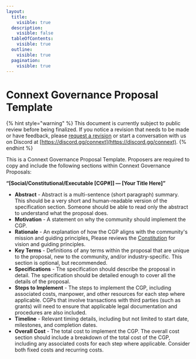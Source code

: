 ```yaml
---
layout:
  title:
    visible: true
  description:
    visible: false
  tableOfContents:
    visible: true
  outline:
    visible: true
  pagination:
    visible: true
---
```


# Connext Governance Proposal Template

{% hint style="warning" %}
This document is currently subject to public review before being finalized. If you notice a revision that needs to be made or have feedback, please [request a revision](https://github.com/connext/gitbook-docs/issues/new) or start a conversation with us on Discord at [https://discord.gg/connext](https://discord.gg/connext).
{% endhint %}

This is a Connext Governance Proposal Template. Proposers are required to copy and include the following sections within Connext Governance Proposals:

**“\[Social/Constitutional/Executable \[CGP#]] — \[Your Title Here]”**

* **Abstract** - Abstract is a multi-sentence (short paragraph) summary. This should be a very short and human-readable version of the specification section. Someone should be able to read only the abstract to understand what the proposal does.
* **Motivation** - A statement on why the community should implement the CGP.
* **Rationale** - An explanation of how the CGP aligns with the community's mission and guiding principles[.](https://docs.connext.network/v/dao-documentation/dao-documents/constitution) Please reviews the [Constitution](https://dao-docs.connext.network/dao-documents/constitution) for vision and guiding principles.
* **Key Terms** - Definitions of any terms within the proposal that are unique to the proposal, new to the community, and/or industry-specific. This section is optional, but recommended.
* **Specifications** - The specification should describe the proposal in detail. The specification should be detailed enough to cover all the details of the proposal.
* **Steps to Implement** - The steps to implement the CGP, including associated costs, manpower, and other resources for each step where applicable. CGPs that involve transactions with third parties (such as grants) will need to ensure that applicable legal documentation and procedures are also included.
* **Timeline** - Relevant timing details, including but not limited to start date, milestones, and completion dates.
* **Overall Cost** - The total cost to implement the CGP. The overall cost section should include a breakdown of the total cost of the CGP, including any associated costs for each step where applicable. Consider both fixed costs and recurring costs.
